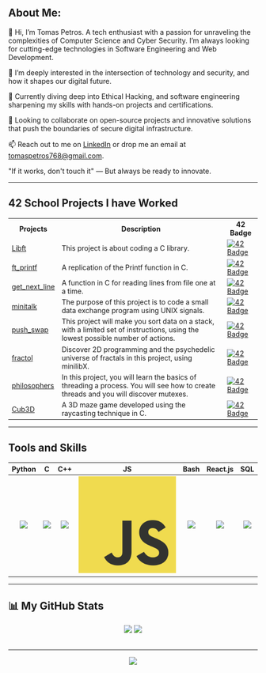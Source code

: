 ## About Me:

👋 Hi, I’m Tomas Petros. A tech enthusiast with a passion for unraveling the complexities of Computer Science and Cyber Security. I’m always looking for cutting-edge technologies in Software Engineering and Web Development.

👀 I’m deeply interested in the intersection of technology and security, and how it shapes our digital future.

🌱 Currently diving deep into Ethical Hacking, and software engineering sharpening my skills with hands-on projects and certifications.

💞️ Looking to collaborate on open-source projects and innovative solutions that push the boundaries of secure digital infrastructure.

📫 Reach out to me on [LinkedIn](https://www.linkedin.com/in/tom-peter/) or drop me an email at tomaspetros768@gmail.com.

"If it works, don't touch it" — But always be ready to innovate.

<hr/>

## 42 School Projects I have Worked
<table>
  <tr>
    <th>Projects</th>
    <th>Description</th>
    <th>42 Badge</th>
  </tr>
  <tr>
    <td><a href="https://github.com/tom-peter12/libft">Libft</a></td>
    <td>This project is about coding a C library.</td>
    <td><a href="https://github.com/tom-peter12/libft"><img src="https://github.com/tom-peter12/tom-peter12/blob/main/badges/libft.png" width="120" height="120" alt="42 Badge"></a></td>
  </tr>
  <tr>
    <td><a href="https://github.com/tom-peter12/ft_printf">ft_printf</a></td>
    <td> A replication of the Printf function in C.</td>
    <td>
      <a href="https://github.com/tom-peter12/ft_printf"><img src="https://github.com/tom-peter12/tom-peter12/blob/main/badges/printf.png" width="120" height="120" alt="42 Badge"></a>
    </td>
  </tr>
  <tr>
    <td><a href="https://github.com/tom-peter12/get_next_line">get_next_line</a></td>
    <td>A function in C for reading lines from file one at a time.</td>
    <td>
      <a href="https://github.com/tom-peter12/get_next_line"><img src="https://github.com/tom-peter12/tom-peter12/blob/main/badges/gnl.png" width="120" height="120" alt="42 Badge"></a>
    </td>
  </tr>
  <tr>
    <td><a href="https://github.com/tom-peter12/minitalk">minitalk</a></td>
    <td>The purpose of this project is to code a small data exchange program
using UNIX signals.</td>
    <td>
      <a href="https://github.com/tom-peter12/minitalk"><img src="https://github.com/tom-peter12/tom-peter12/blob/main/badges/minitalk.png" width="120" height="120" alt="42 Badge"></a>
    </td>
  </tr>
  <tr>
    <td><a href="https://github.com/tom-peter12/push_swap">push_swap</a></td>
    <td>This project will make you sort data on a stack, with a limited set of instructions, using
the lowest possible number of actions.</td>
    <td>
      <a href="https://github.com/tom-peter12/push_swap"><img src="https://github.com/tom-peter12/tom-peter12/blob/main/badges/pushswap.png" width="120" height="120" alt="42 Badge"></a>
    </td>
  </tr>
  <tr>
    <td><a href="https://github.com/tom-peter12/fractol">fractol</a></td>
    <td>Discover 2D programming and the psychedelic universe of fractals in this project, using minilibX.</td>
    <td>
      <a href="https://github.com/tom-peter12/fractol"><img src="https://github.com/tom-peter12/tom-peter12/blob/main/badges/fractol.png" width="120" height="120" alt="42 Badge"></a>
    </td>
  </tr>

  <tr>
    <td><a href="https://github.com/Degef/Philosophers">philosophers</a></td>
    <td>In this project, you will learn the basics of threading a process.
You will see how to create threads and you will discover mutexes.</td>
    <td>
      <a href="https://github.com/tom-peter12/philo"><img src="https://github.com/tom-peter12/tom-peter12/blob/main/badges/philo.png" width="120" height="120" alt="42 Badge"></a>
    </td>
  </tr>

  <!-- <tr>
    <td><a href="https://github.com/Degef/CPP-Modules">CPP Modules</a></td>
    <td> Collection of CPP Modules regarding fundamentals of Object-oriented programming (OOP)  <br>
      <details>
        <summary>Click to expand</summary>
        <table>
          <tr>
            <td><a href="https://github.com/Degef/CPP-Modules/tree/master/cpp00">Module 00:</a></td>
            <td>Introduction to C++ syntax</td>
          </tr>
          <tr>
            <td><a href="https://github.com/Degef/CPP-Modules/tree/master/cpp01">Module 01:</a></td>
            <td>Class, member functions, io streams, initialization lists, static, const, and lots of basic stuff.</td>
          </tr>
          <tr>
            <td><a href="https://github.com/Degef/CPP-Modules/tree/master/cpp02">Module 02:</a></td>
            <td>Ad-hoc polymorphism, operators overload and canonical classes.</td>
          </tr>
          <tr>
            <td><a href="https://github.com/Degef/CPP-Modules/tree/master/cpp03">Module 03:</a></td>
            <td>Inheritance.</td>
          </tr>
          <tr>
            <td><a href="https://github.com/Degef/CPP-Modules/tree/master/cpp04">Module 04:</a></td>
            <td>Subtype polymorphism, abstract classes, interfaces.</td>
          </tr>
        </table>
      </details>
    </td>
  </tr> -->

   <tr>
    <td><a href="https://github.com/tom-peter12/cub3D">Cub3D</a></td>
    <td>A 3D maze game developed using the raycasting technique in C.</td>
    <td><a href="https://github.com/tom-peter12/cub3D"><img src="https://github.com/tom-peter12/tom-peter12/blob/main/badges/cub3D.png" width="120" height="120" alt="42 Badge"></a></td>
  </tr>
</table>
<div>

<hr/>

## Tools and Skills
 |Python|C| C++ | JS |Bash|React.js| SQL
|:-:|:-:|:-:|:-:|:-:|:-:|:-:|
|<img style="width: 200px" src="https://upload.wikimedia.org/wikipedia/commons/thumb/c/c3/Python-logo-notext.svg/1869px-Python-logo-notext.svg.png">|<img style="width: 200px" src="https://upload.wikimedia.org/wikipedia/commons/thumb/1/18/C_Programming_Language.svg/1200px-C_Programming_Language.svg.png">|<img style="width: 200px" src="https://upload.wikimedia.org/wikipedia/commons/3/32/C%2B%2B_logo.png">|<img style="width: 200px" src="https://raw.githubusercontent.com/voodootikigod/logo.js/master/js.png">|<img style="width: 200px" src="https://upload.wikimedia.org/wikipedia/commons/thumb/4/4b/Bash_Logo_Colored.svg/1200px-Bash_Logo_Colored.svg.png">|<img style="width: 200px" src="https://www.svgrepo.com/show/493719/react-javascript-js-framework-facebook.svg">|<img style="width: 200px" src="https://media1.giphy.com/media/EK5nB6wQKKN86j7GWx/giphy.gif?cid=790b76113fd65a9386daf6b2bd86487884627fdfdf1a597a&rid=giphy.gif&ct=s">

<hr/>

## 📊 My GitHub Stats

<div align="center">
  <img src="https://github-readme-stats.vercel.app/api?username=tom-peter12&theme=radical" />
  <img src="https://github-readme-streak-stats.herokuapp.com/?user=tom-peter12&theme=radical" />
<div/><br>

<hr/>

<div>
 <a href="https://visitcount.itsvg.in">
   <img src="https://visitcount.itsvg.in/api?id=tom-peter12&label=Profile%20Views&pretty=false" />
 </a>
</div>




